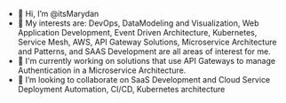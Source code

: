 - 👋 Hi, I’m @itsMarydan
- 👀 My interests are: DevOps, DataModeling and Visualization, Web Application Development, Event Driven Architecture, Kubernetes, Service Mesh, AWS, API Gateway Solutions, Microservice Architecture and Patterns, and SAAS Development are all areas of interest for me. 
- 🌱 I'm currently working on solutions that use API Gateways to manage Authentication in a Microservice Architecture. 
- 💞️ I’m looking to collaborate on SaaS Development and Cloud Service Deployment Automation, CI/CD, Kubernetes architecture

<!---
itsMarydan/itsMarydan is a ✨ special ✨ repository because its `README.md` (this file) appears on your GitHub profile.
You can click the Preview link to take a look at your changes.
--->

